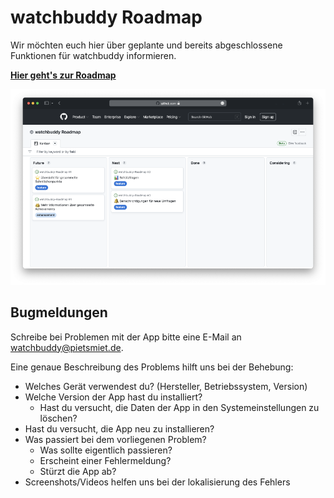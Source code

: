 # watchbuddy Roadmap

Wir möchten euch hier über geplante und bereits abgeschlossene Funktionen für watchbuddy informieren.

[**Hier geht's zur Roadmap**](https://github.com/orgs/PietSmietde/projects/3/views/1)

[![](roadmap-sm.png)](https://github.com/orgs/PietSmietde/projects/3/views/1)

## Bugmeldungen

Schreibe bei Problemen mit der App bitte eine E-Mail an [watchbuddy@pietsmiet.de](mailto:watchbuddy@pietsmiet.de).

Eine genaue Beschreibung des Problems hilft uns bei der Behebung:
- Welches Gerät verwendest du? (Hersteller, Betriebssystem, Version)
- Welche Version der App hast du installiert?
  - Hast du versucht, die Daten der App in den Systemeinstellungen zu löschen?
- Hast du versucht, die App neu zu installieren?
- Was passiert bei dem vorliegenen Problem?
  - Was sollte eigentlich passieren?
  - Erscheint einer Fehlermeldung?
  - Stürzt die App ab?
- Screenshots/Videos helfen uns bei der lokalisierung des Fehlers
